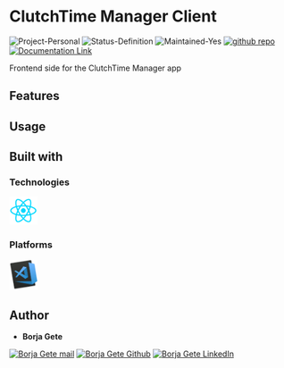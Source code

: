 # ClutchTime Manager Client

![Project-Personal](https://img.shields.io/badge/Project-Personal-blue.svg)
![Status-Definition](https://img.shields.io/badge/Status-Definition-purple.svg)
![Maintained-Yes](https://img.shields.io/badge/Maintained-Yes-brightgreen.svg)
<a href="https://github.com/BorjaG90/clutch-time-manager-client" alt="Github Repository Link">
  <img alt="github repo" src="https://img.shields.io/badge/github-repo-black?logo=github"/>
</a>
<a href="https://es.reactjs.org/" alt="Documentation Link">
  <img alt="Documentation Link" src="https://img.shields.io/badge/Made_with-React-61dafb"/>
</a>

Frontend side for the ClutchTime Manager app

## Features

## Usage

## Built with
### Technologies
<a href="https://es.reactjs.org/"><img src="https://raw.githubusercontent.com/BorjaG90/media/master/img/logos/reactJs.png" width=50 alt="ReactJS"></a>

### Platforms
<a href="https://code.visualstudio.com/"><img src="https://raw.githubusercontent.com/BorjaG90/media/master/img/logos/vscode.png" width=50 alt="VSCode"></a>

## Author
* **Borja Gete**

<a href="mailto:borjag90dev@gmail.com" alt="Borja Gete mail"><img src="https://img.shields.io/badge/borjag90dev@gmail.com-DDDDDD?style=for-the-badge&logo=gmail" title="Go To mail" alt="Borja Gete mail"/></a> <a href="https://github.com/BorjaG90" alt="Borja Gete Github"><img src="https://img.shields.io/badge/BorjaG90-black?style=for-the-badge&logo=github" title="Go To Github Profile" alt="Borja Gete Github"/></a> <a href="https://linkedin.com/in/borjag90" alt="Borja Gete LinkedIn"><img src="https://img.shields.io/badge/BorjaG90-blue?style=for-the-badge&logo=linkedin" title="Go To LinkedIn Profile" alt="Borja Gete LinkedIn"/></a>